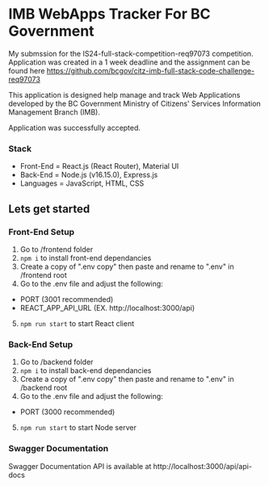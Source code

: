 # IMB WebApps Tracker For BC Government

My submssion for the IS24-full-stack-competition-req97073 competition. Application was created in a 1 week deadline and the assignment can be found here https://github.com/bcgov/citz-imb-full-stack-code-challenge-req97073

This application is designed help manage and track Web Applications developed by the BC Government Ministry of Citizens' Services Information Management Branch (IMB).

Application was successfully accepted.

### Stack

- Front-End = React.js (React Router), Material UI
- Back-End = Node.js (v16.15.0), Express.js
- Languages = JavaScript, HTML, CSS

## Lets get started

### Front-End Setup

1. Go to /frontend folder
2. `npm i` to install front-end dependancies 
3. Create a copy of ".env copy" then paste and rename to ".env" in /frontend root
4. Go to the .env file and adjust the following:
  - PORT (3001 recommended)
  - REACT_APP_API_URL (EX. http://localhost:3000/api)
5. `npm run start` to start React client

### Back-End Setup

1. Go to /backend folder
2. `npm i` to install back-end dependancies
3. Create a copy of ".env copy" then paste and rename to ".env" in /backend root
4. Go to the .env file and adjust the following:
  - PORT (3000 recommended)
5. `npm run start` to start Node server

### Swagger Documentation

Swagger Documentation API is available at http://localhost:3000/api/api-docs
